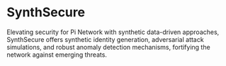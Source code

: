 # SynthSecure
Elevating security for Pi Network with synthetic data-driven approaches, SynthSecure offers synthetic identity generation, adversarial attack simulations, and robust anomaly detection mechanisms, fortifying the network against emerging threats.
